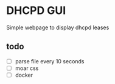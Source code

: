 # DHCPD GUI

Simple webpage to display dhcpd leases

## todo

- [ ] parse file every 10 seconds
- [ ] moar css
- [ ] docker
